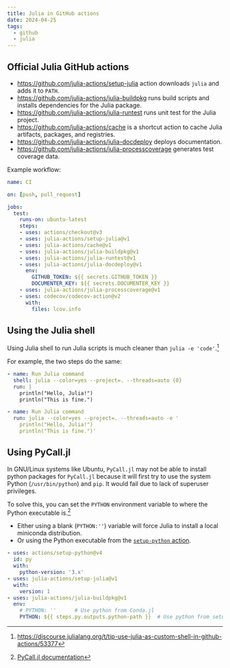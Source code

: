 ```yaml
---
title: Julia in GitHub actions
date: 2024-04-25
tags:
  - github
  - julia
---
```


## Official Julia GitHub actions

- https://github.com/julia-actions/setup-julia action downloads `julia` and adds it to `PATH`.
- https://github.com/julia-actions/julia-buildpkg runs build scripts and installs dependencies for the Julia package.
- https://github.com/julia-actions/julia-runtest runs unit test for the Julia project.
- https://github.com/julia-actions/cache is a shortcut action to cache Julia artifacts, packages, and registries.
- https://github.com/julia-actions/julia-docdeploy deploys documentation.
- https://github.com/julia-actions/julia-processcoverage generates test coverage data.

<!-- more -->

Example workflow:

```yaml
name: CI

on: [push, pull_request]

jobs:
  test:
    runs-on: ubuntu-latest
    steps:
    - uses: actions/checkout@v3
    - uses: julia-actions/setup-julia@v1
    - uses: julia-actions/cache@v1
    - uses: julia-actions/julia-buildpkg@v1
    - uses: julia-actions/julia-runtest@v1
    - uses: julia-actions/julia-docdeploy@v1
      env:
        GITHUB_TOKEN: ${{ secrets.GITHUB_TOKEN }}
        DOCUMENTER_KEY: ${{ secrets.DOCUMENTER_KEY }}
    - uses: julia-actions/julia-processcoverage@v1
    - uses: codecov/codecov-action@v2
      with:
        files: lcov.info
```

## Using the Julia shell

Using Julia shell to run Julia scripts is much cleaner than `julia -e 'code'`.[^juliashell]

For example, the two steps do the same:

```yaml
- name: Run Julia command
  shell: julia --color=yes --project=. --threads=auto {0}
  run: |
    println("Hello, Julia!")
    println("This is fine.")

- name: Run Julia command
  run: julia --color=yes --project=. --threads=auto -e '
    println("Hello, Julia!")
    println("This is fine.")'
```

[^juliashell]: https://discourse.julialang.org/t/tip-use-julia-as-custom-shell-in-github-actions/53377

## Using PyCall.jl

In GNU/Linux systems like Ubuntu, `PyCall.jl` may not be able to install python packages for `PyCall.jl` because it will first try to use the system Python (`/usr/bin/python`) and `pip`. It would fail due to lack of superuser privileges.

To solve this, you can set the `PYTHON` environment variable to where the Python executable is.[^pycalljldocs]

- Either using a blank (`PYTHON:''`) variable will force Julia to install a local miniconda distribution.
- Or using the Python executable from the [`setup-python` action](https://github.com/marketplace/actions/setup-python).

[^pycalljldocs]: [PyCall.jl documentation](https://github.com/JuliaPy/PyCall.jl#specifying-the-python-version)

```yaml
- uses: actions/setup-python@v4
  id: py
  with:
    python-version: '3.x'
- uses: julia-actions/setup-julia@v1
  with:
    version: 1
- uses: julia-actions/julia-buildpkg@v1
  env:
    # PYTHON: ''      # Use python from Conda.jl
    PYTHON: ${{ steps.py.outputs.python-path }}  # Use python from setup-python
```
